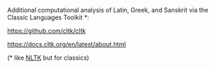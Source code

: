 Additional computational analysis of Latin, Greek, and Sanskrit via the Classic Languages Toolkit *:

https://github.com/cltk/cltk

https://docs.cltk.org/en/latest/about.html

(* like [NLTK](https://www.nltk.org/) but for classics)